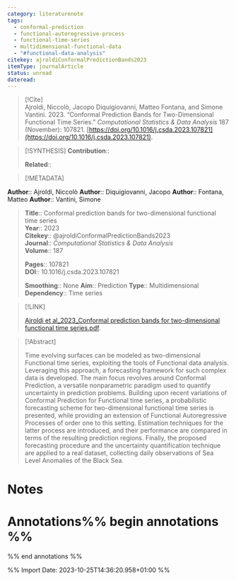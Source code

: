 ```yaml
---
category: literaturenote
tags:
  - conformal-prediction
  - functional-autoregressive-process
  - functional-time-series
  - multidimensional-functional-data
  - "#functional-data-analysis"
citekey: ajroldiConformalPredictionBands2023
itemType: journalArticle
status: unread
dateread:
---
```


> [!Cite]  
> Ajroldi, Niccolò, Jacopo Diquigiovanni, Matteo Fontana, and Simone Vantini. 2023. “Conformal Prediction Bands for Two-Dimensional Functional Time Series.” _Computational Statistics & Data Analysis_ 187 (November): 107821. [https://doi.org/10.1016/j.csda.2023.107821](https://doi.org/10.1016/j.csda.2023.107821).

> [!SYNTHESIS] 
>**Contribution**::
>
>**Related**:: 
>

> [!METADATA]  
>
**Author**:: Ajroldi, Niccolò
**Author**:: Diquigiovanni, Jacopo
**Author**:: Fontana, Matteo
**Author**:: Vantini, Simone<br>
> **Title**:: Conformal prediction bands for two-dimensional functional time series    
> **Year**:: 2023     
> **Citekey**:: @ajroldiConformalPredictionBands2023    
>**Journal**:: *Computational Statistics & Data Analysis*    
>**Volume**:: 187    
>     
>    
>    
>     
> **Pages**:: 107821    
>**DOI**:: 10.1016/j.csda.2023.107821    
>
> **Smoothing**:: None
> **Aim**:: Prediction
> **Type**:: Multidimensional
> **Dependency**:: Time series


>

> [!LINK] 
>
> [Ajroldi et al_2023_Conformal prediction bands for two-dimensional functional time series.pdf](file:///Users/steven/Library/CloudStorage/GoogleDrive-steven.golovkine@ul.ie/My%20Drive/bibliography/Computational%20Statistics%20&%20Data%20Analysis/2023/Ajroldi%20et%20al_2023_Conformal%20prediction%20bands%20for%20two-dimensional%20functional%20time%20series2.pdf).

>[!Abstract]
>
>Time evolving surfaces can be modeled as two-dimensional Functional time series, exploiting the tools of Functional data analysis. Leveraging this approach, a forecasting framework for such complex data is developed. The main focus revolves around Conformal Prediction, a versatile nonparametric paradigm used to quantify uncertainty in prediction problems. Building upon recent variations of Conformal Prediction for Functional time series, a probabilistic forecasting scheme for two-dimensional functional time series is presented, while providing an extension of Functional Autoregressive Processes of order one to this setting. Estimation techniques for the latter process are introduced, and their performance are compared in terms of the resulting prediction regions. Finally, the proposed forecasting procedure and the uncertainty quantification technique are applied to a real dataset, collecting daily observations of Sea Level Anomalies of the Black Sea.
>>


# Notes<br>
# Annotations%% begin annotations %%  
 
  
%% end annotations %%

%% Import Date: 2023-10-25T14:36:20.958+01:00 %%
